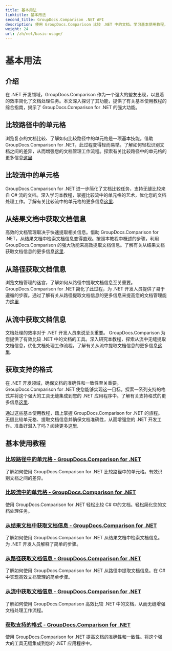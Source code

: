 ```yaml
---
title: 基本用法
linktitle: 基本用法
second_title: GroupDocs.Comparison .NET API
description: 使用 GroupDocs.Comparison 比较 .NET 中的文档。学习基本使用教程，涵盖单元格比较、文档信息提取和支持的格式。
weight: 24
url: /zh/net/basic-usage/
---
```


# 基本用法

## 介绍

在 .NET 开发领域，GroupDocs.Comparison 作为一个强大的盟友出现，以显着的效率简化了文档处理任务。本文深入探讨了其功能，提供了有关基本使用教程的综合指南，揭示了 GroupDocs.Comparison for .NET 的强大功能。

## 比较路径中的单元格
浏览复杂的文档比较、了解如何比较路径中的单元格是一项基本技能。借助 GroupDocs.Comparison for .NET，此过程变得轻而易举。了解如何轻松识别文档之间的差异，从而增强您的文档管理工作流程。探索有关比较路径中的单元格的更多信息[这里](./compare-cells-from-path/).

## 比较流中的单元格
GroupDocs.Comparison for .NET 进一步简化了文档比较任务，支持无缝比较来自 C# 流的文档。深入学习本教程，掌握比较流中的单元格的艺术，优化您的文档处理工作。了解有关比较流中的单元格的更多信息[这里](./compare-cells-from-stream/).

## 从结果文档中获取文档信息
高效的文档管理取决于快速提取相关信息。借助 GroupDocs.Comparison for .NET，从结果文档中检索文档信息变得直观。按照本教程中概述的步骤，利用 GroupDocs.Comparison 的强大功能来高效提取文档信息。了解有关从结果文档获取文档信息的更多信息[这里](./get-document-info-from-result-document/).

## 从路径获取文档信息
浏览文档管理的迷宫，了解如何从路径中提取文档信息至关重要。 GroupDocs.Comparison for .NET 简化了此过程，为 .NET 开发人员提供了易于遵循的步骤。通过了解有关从路径提取文档信息的更多信息来提高您的文档管理能力[这里](./get-document-info-from-path/).

## 从流中获取文档信息
文档处理的效率对于 .NET 开发人员来说至关重要。 GroupDocs.Comparison 为您提供了有效比较 .NET 中的文档的工具。深入研究本教程，探索从流中无缝提取文档信息，优化文档处理工作流程。了解有关从流中提取文档信息的更多信息[这里](./get-document-info-from-stream/).

## 获取支持的格式
在 .NET 开发领域，确保文档的准确性和一致性至关重要。 GroupDocs.Comparison for .NET 使您能够实现这一目标。探索一系列支持的格式并将这个强大的工具无缝集成到您的 .NET 应用程序中。了解有关支持格式的更多信息[这里](./get-supported-formats/).

通过这些基本使用教程，踏上掌握 GroupDocs.Comparison for .NET 的旅程。无缝比较单元格、提取文档信息并确保文档准确性，从而增强您的 .NET 开发工作。准备好潜入了吗？阅读更多[这里](https://tutorials.groupdocs.com/comparison/net).
## 基本使用教程
### [比较路径中的单元格 - GroupDocs.Comparison for .NET](./compare-cells-from-path/)
了解如何使用 GroupDocs.Comparison for .NET 比较路径中的单元格。有效识别文档之间的差异。
### [比较流中的单元格 - GroupDocs.Comparison for .NET](./compare-cells-from-stream/)
使用 GroupDocs.Comparison for .NET 轻松比较 C# 中的文档。轻松简化您的文档处理任务。
### [从结果文档中获取文档信息 - GroupDocs.Comparison for .NET](./get-document-info-from-result-document/)
了解如何使用 GroupDocs.Comparison for .NET 从结果文档中检索文档信息。为 .NET 开发人员解释了简单的步骤。
### [从路径获取文档信息 - GroupDocs.Comparison for .NET](./get-document-info-from-path/)
了解如何使用 GroupDocs.Comparison for .NET 从路径中提取文档信息。在 C# 中实现高效文档管理的简单步骤。
### [从流中获取文档信息 - GroupDocs.Comparison for .NET](./get-document-info-from-stream/)
了解如何使用 GroupDocs.Comparison 高效比较 .NET 中的文档，从而无缝增强文档处理工作流程。
### [获取支持的格式 - GroupDocs.Comparison for .NET](./get-supported-formats/)
使用 GroupDocs.Comparison for .NET 提高文档的准确性和一致性。将这个强大的工具无缝集成到您的 .NET 应用程序中。
